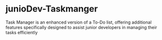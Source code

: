 # junioDev-Taskmanger

Task Manager is an enhanced version of a To-Do list, offering additional features specifically designed to assist junior developers in managing their tasks efficiently
